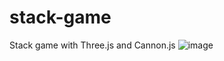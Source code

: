 # stack-game
Stack game with Three.js and Cannon.js
![image](https://github.com/nabinjana-dsc/stack-game/assets/120771456/0457e524-36c2-4d31-909c-1b027dbf9d88)
